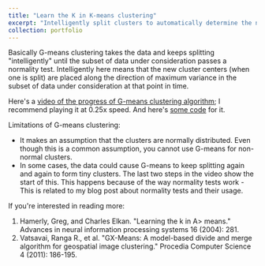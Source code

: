 ```yaml
---
title: "Learn the K in K-means clustering"
excerpt: "Intelligently split clusters to automatically determine the number of clusters in K-means"
collection: portfolio
---
```


Basically G-means clustering takes the data and keeps splitting "intelligently" until the subset of data under consideration passes a normality test.
Intelligently here means that the new cluster centers (when one is split) are placed along the direction of maximum variance in the subset of data under consideration at that point in time.

Here's a [video of the progress of G-means clustering algorithm](https://www.youtube.com/watch?v=1aeyQnDk0dA); I recommend playing it at 0.25x speed. And here's [some code](https://github.com/tnybny/G-means) for it.

Limitations of G-means clustering:
* It makes an assumption that the clusters are normally distributed. Even though this is a common assumption, you cannot use G-means for non-normal clusters.
* In some cases, the data could cause G-means to keep splitting again and again to form tiny clusters. The last two steps in the video show the start of this. This happens because of the way normality tests work - This is related to my blog post about normality tests and their usage. 

If you're interested in reading more:
1. Hamerly, Greg, and Charles Elkan. "Learning the k in A> means." Advances in neural information processing systems 16 (2004): 281.
2. Vatsavai, Ranga R., et al. "GX-Means: A model-based divide and merge algorithm for geospatial image clustering." Procedia Computer Science 4 (2011): 186-195.
